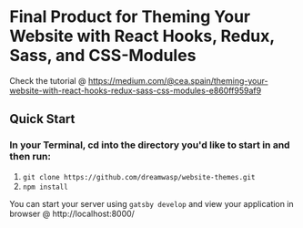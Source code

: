 # Final Product for Theming Your Website with React Hooks, Redux, Sass, and CSS-Modules

Check the tutorial @ https://medium.com/@cea.spain/theming-your-website-with-react-hooks-redux-sass-css-modules-e860ff959af9

## Quick Start

### In your Terminal, cd into the directory you'd like to start in and then run:

1. `git clone https://github.com/dreamwasp/website-themes.git`
2. `npm install`

You can start your server using `gatsby develop` and view your application in browser @ http://localhost:8000/
